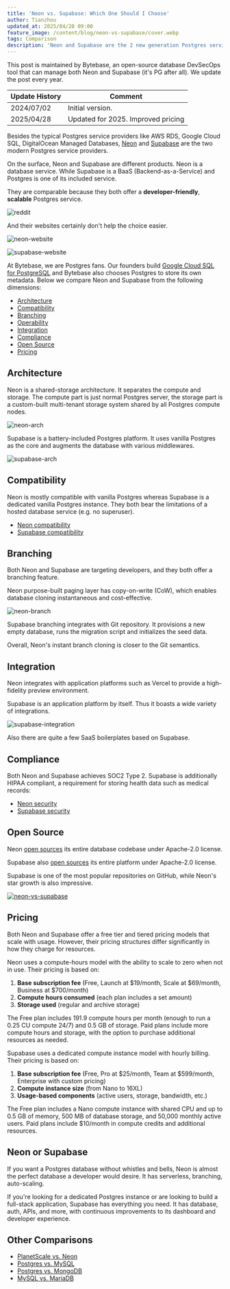 ```yaml
---
title: 'Neon vs. Supabase: Which One Should I Choose'
author: Tianzhou
updated_at: 2025/04/28 09:00
feature_image: /content/blog/neon-vs-supabase/cover.webp
tags: Comparison
description: 'Neon and Supabase are the 2 new generation Postgres service providers. This is an extensive comparison between Neon and Supabase on architecture, compatibility, developer workflow, scalability, operability, integration, compliance, pricing and more.'
---
```


<HintBlock type="info">

This post is maintained by Bytebase, an open-source database DevSecOps tool that can manage both Neon and Supabase (it's PG after all). We update the post every year.

</HintBlock>

| Update History | Comment                            |
| -------------- | ---------------------------------- |
| 2024/07/02     | Initial version.                   |
| 2025/04/28     | Updated for 2025. Improved pricing |

Besides the typical Postgres service providers like AWS RDS, Google Cloud SQL, DigitalOcean Managed Databases, [Neon](https://neon.tech/) and [Supabase](https://supabase.com/) are the two modern Postgres service providers.

On the surface, Neon and Supabase are different products. Neon is a database service. While Supabase is a BaaS (Backend-as-a-Service) and Postgres is one of its included service.

They are comparable because they both offer a **developer-friendly**, **scalable** Postgres service.

![reddit](/content/blog/neon-vs-supabase/reddit.webp)

And their websites certainly don't help the choice easier.

![neon-website](/content/blog/neon-vs-supabase/neon-site.webp)

![supabase-website](/content/blog/neon-vs-supabase/supabase-site.webp)

At Bytebase, we are Postgres fans. Our founders build [Google Cloud SQL for PostgreSQL](https://cloud.google.com/sql) and Bytebase
also chooses Postgres to store its own metadata. Below we compare Neon and Supabase from
the following dimensions:

- [Architecture](#architecture)
- [Compatibility](#compatibility)
- [Branching](#branching)
- [Operability](#operability)
- [Integration](#integration)
- [Compliance](#compliance)
- [Open Source](#open-source)
- [Pricing](#pricing)

## Architecture

Neon is a shared-storage architecture. It separates the compute and storage. The compute part is
just normal Postgres server, the storage part is a custom-built multi-tenant storage system shared
by all Postgres compute nodes.

![neon-arch](/content/blog/neon-vs-supabase/neon-arch.webp)

Supabase is a battery-included Postgres platform. It uses vanilla Postgres as the core and augments the
database with various middlewares.

![supabase-arch](/content/blog/neon-vs-supabase/supabase-arch.webp)

## Compatibility

Neon is mostly compatible with vanilla Postgres whereas Supabase is a dedicated vanilla Postgres instance. They both bear the limitations of
a hosted database service (e.g. no superuser).

- [Neon compatibility](https://neon.tech/docs/reference/compatibility)
- [Supabase compatibility](https://supabase.com/docs/guides/database/postgres/roles-superuser)

## Branching

Both Neon and Supabase are targeting developers, and they both offer a branching feature.

Neon purpose-built paging layer has copy-on-write (CoW), which enables database cloning instantaneous and cost-effective.

![neon-branch](/content/blog/neon-vs-supabase/neon-branch.webp)

Supabase branching integrates with Git repository. It provisions a new empty database, runs the migration script and initializes the seed data.

Overall, Neon's instant branch cloning is closer to the Git semantics.

## Integration

Neon integrates with application platforms such as Vercel to provide a high-fidelity preview environment.

Supabase is an application platform by itself. Thus it boasts a wide variety of integrations.

![supabase-integration](/content/blog/neon-vs-supabase/supabase-integration.webp)

Also there are quite a few SaaS boilerplates based on Supabase.

## Compliance

Both Neon and Supabase achieves SOC2 Type 2. Supabase is additionally HIPAA compliant, a requirement for storing health data such as medical records:

- [Neon security](https://neon.tech/docs/security/security-overview)
- [Supabase security](https://supabase.com/security)

## Open Source

Neon [open sources](https://github.com/neondatabase/neon) its entire database codebase under Apache-2.0 license.

Supabase also [open sources](https://github.com/supabase/supabase) its entire platform under Apache-2.0 license.

Supabase is one of the most popular repositories on GitHub, while Neon's star growth is also impressive.

[![neon-vs-supabase](/content/blog/neon-vs-supabase/supabase-vs-neon.webp)](https://star-history.com/#supabase/supabase&neondatabase/neon&Date)

## Pricing

Both Neon and Supabase offer a free tier and tiered pricing models that scale with usage. However, their pricing structures differ significantly in how they charge for resources.

Neon uses a compute-hours model with the ability to scale to zero when not in use. Their pricing is based on:

1. **Base subscription fee** (Free, Launch at $19/month, Scale at $69/month, Business at $700/month)
1. **Compute hours consumed** (each plan includes a set amount)
1. **Storage used** (regular and archive storage)

The Free plan includes 191.9 compute hours per month (enough to run a 0.25 CU compute 24/7) and 0.5 GB of storage. Paid plans include more compute hours and storage, with the option to purchase additional resources as needed.

Supabase uses a dedicated compute instance model with hourly billing. Their pricing is based on:

1. **Base subscription fee** (Free, Pro at $25/month, Team at $599/month, Enterprise with custom pricing)
1. **Compute instance size** (from Nano to 16XL)
1. **Usage-based components** (active users, storage, bandwidth, etc.)

The Free plan includes a Nano compute instance with shared CPU and up to 0.5 GB of memory, 500 MB of database storage, and 50,000 monthly active users. Paid plans include $10/month in compute credits and additional resources.

## Neon or Supabase

If you want a Postgres database without whistles and bells, Neon is almost the perfect database a developer would desire. It has serverless, branching, auto-scaling.

If you're looking for a dedicated Postgres instance or are looking to build a full-stack application, Supabase has everything
you need. It has database, auth, APIs, and more, with continuous improvements to its dashboard and developer experience.

## Other Comparisons

- [PlanetScale vs. Neon](/blog/planetscale-vs-neon)
- [Postgres vs. MySQL](/blog/postgres-vs-mysql)
- [Postgres vs. MongoDB](/blog/postgres-vs-mongodb)
- [MySQL vs. MariaDB](/blog/mysql-vs-mariadb)
